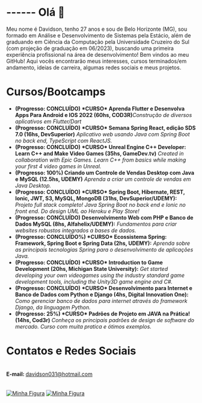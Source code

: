 <b><h1>------ Olá 👋</h1></b>

Meu nome é Davidson, tenho 27 anos e sou de Belo Horizonte (MG), sou formado em Análise e Desenvolvimento de Sistemas pela Estácio, além de graduando em Ciência da Computação pela Universidade Cruzeiro do Sul (com projeção de graduação em 06/2023), buscando uma primeira experiência profissional na área de desenvolvimento! Bem vindos ao meu GitHub! Aqui vocês encontrarão meus interesses, cursos terminados/em andamento, ideias de carreira, algumas redes sociais e meus projetos. 

<b><h1>Cursos/Bootcamps</h1></b> 
<ul>
  <li><b>(Progresso: CONCLUÍDO) *CURSO* Aprenda Flutter e Desenvolva Apps Para Android e IOS 2022 (60hs, COD3R)</b><i>Construção de diversos aplicativos em Flutter/Dart</i></li>
  <li><b>(Progresso: CONCLUÍDO) *CURSO* Semana Spring React, edição SDS 7.0 (16hs, DevSuperior)</b><i> Aplicativo web usando Java com Spring Boot no back end, TypeScript com ReactJS.</i></li>
  <li><b>(Progresso: CONCLUÍDO) *CURSO* Unreal Engine C++ Developer: Learn C++ and Make Video Games (35hs, GameDev.tv)</b><i> Created in collaboration with Epic Games. Learn C++ from basics while making your first 4 video games in Unreal.</i></li>
  <li><b>(Progresso: 100%) Criando um Controle de Vendas Desktop com Java e MySQL (12.5hs, UDEMY)</b><i> Aprenda a criar um controle de vendas em Java Desktop.</i></li>
  <li><b>(Progresso: CONCLUÍDO) *CURSO* Spring Boot, Hibernate, REST, Ionic, JWT, S3, MySQL, MongoDB (31hs, DevSuperior/UDEMY):</b> <i>Projeto full stack completo! Java Spring Boot no back end e Ionic no front end. Do design UML ao Heroku e Play Store!</i></li>
  <li><b>(Progresso: CONCLUÍDO) Desenvolvimento Web com PHP e Banco de Dados MySQL (8hs, Alfahelix/UDEMY):</b> <i>Fundamentos para criar websites robustos integrados a bases de dados.</i></li>
  <li><b>(Progresso: CONCLUÍDO%) *CURSO* Ecossistema Spring: Framework, Spring Boot e Spring Data (2hs, UDEMY):</b> <i>Aprenda sobre as principais tecnologias Spring para o desenvolvimento de aplicações Java.</i> 
</li>
  <li><b>(Progresso: CONCLUÍDO) *CURSO* Introduction to Game Development (20hs, Michigan State University):</b> <i>Get started developing your own videogames using the industry standard game development tools, including the Unity3D game engine and C#.</i> 
</li>
  <li><b>(Progresso: CONCLUÍDO) *CURSO* Desenvolvimento para Internet e Banco de Dados com Python e Django (4hs, Digital Innovation One):</b> <i>Como gerenciar banco de dados para internet através do framework Django, da linguagem Python.</i> 
</li>
  <li><b>(Progresso: 25%) *CURSO* Padrões de Projeto em JAVA na Prática! (14hs, Cod3r)</b><i> Conheça os principais padrões de design de software do mercado. Curso com muita pratica e ótimos exemplos.</i></i>
</ul>

<b><h1>Contatos e Redes Sociais</h1></b>  
<b>E-mail: </b> davidson031@hotmail.com
<br><br><br>
<a href="https://www.linkedin.com/in/davidson-tadeu031/"><img src="http://www.blueskyresumes.com/blog/wp-content/uploads/2010/02/59-linkedin-logo.jpg" alt="Minha Figura"></a>
<a href="https://wa.me/+5531975553375"><img src="https://logospng.org/download/whatsapp/logo-whatsapp-256.png" alt="Minha Figura"></a>

